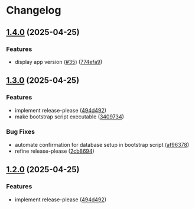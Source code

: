# Changelog

## [1.4.0](https://github.com/unibeck/uptime-monitor/compare/uptime-monitor-v1.3.0...uptime-monitor-v1.4.0) (2025-04-25)


### Features

* display app version ([#35](https://github.com/unibeck/uptime-monitor/issues/35)) ([774efa9](https://github.com/unibeck/uptime-monitor/commit/774efa9bab2eac9bec64a51a2e42e3737c7d9456))

## [1.3.0](https://github.com/unibeck/uptime-monitor/compare/uptime-monitor-v1.2.0...uptime-monitor-v1.3.0) (2025-04-25)


### Features

* implement release-please ([494d492](https://github.com/unibeck/uptime-monitor/commit/494d4923eced1f18e9923ceebfa4ee33d2c4dd7e))
* make bootstrap script executable ([3409734](https://github.com/unibeck/uptime-monitor/commit/3409734b78c0bea060497b239055722c0fd4ed2b))


### Bug Fixes

* automate confirmation for database setup in bootstrap script ([af96378](https://github.com/unibeck/uptime-monitor/commit/af963782dc3b8675a770f46b95e1dab1a4443b91))
* refine release-please ([2cb8694](https://github.com/unibeck/uptime-monitor/commit/2cb869470c2211ac5c7a6fc511d4ce5965fad129))

## [1.2.0](https://github.com/unibeck/uptime-monitor/compare/v1.1.1...v1.2.0) (2025-04-25)


### Features

* implement release-please ([494d492](https://github.com/unibeck/uptime-monitor/commit/494d4923eced1f18e9923ceebfa4ee33d2c4dd7e))
